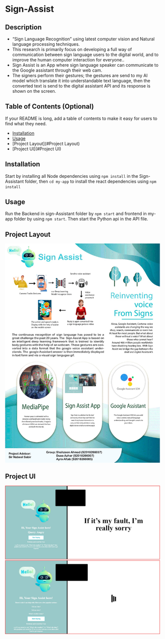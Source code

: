# Sign-Assist


## Description

- “Sign Language Recognition” using latest computer vision and Natural language processing techniques.
- This research is primarily focus on developing a full way of communication between sign language users to the digital world, and to improve the human computer interaction for everyone..
- Sign Assist is an App where sign language speaker can communicate to the Google assistant through their web cam.
- The signers perform their gestures; the gestures are send to my AI model which translate it into understandable text language, then the converted text is send to the digital assistant API and its response is shown on the screen.


## Table of Contents (Optional)

If your README is long, add a table of contents to make it easy for users to find what they need.

- [Installation](#installation)
- [Usage](#usage)
- [Project Layout](#Project Layout)
- [Project UI](#Project UI)


## Installation

Start by installing all Node dependencies using `npm install` in the Sign-Assistant folder, then `cd my-app` to install the react dependencies using `npm install`

## Usage

Run the Backend in sign-Assistant folder by `npm start` and frontend in my-app folder by using `npm start`.
Then start the Python api in the API file.
   

## Project Layout

![UI](/Sign-Assistant/assets/images/UI1.jpeg) 

## Project UI

![UI](/Sign-Assistant/assets/images/UI2.jpeg) ![Mobile UI](/Sign-Assistant/assets/images/UI3.jpeg)


